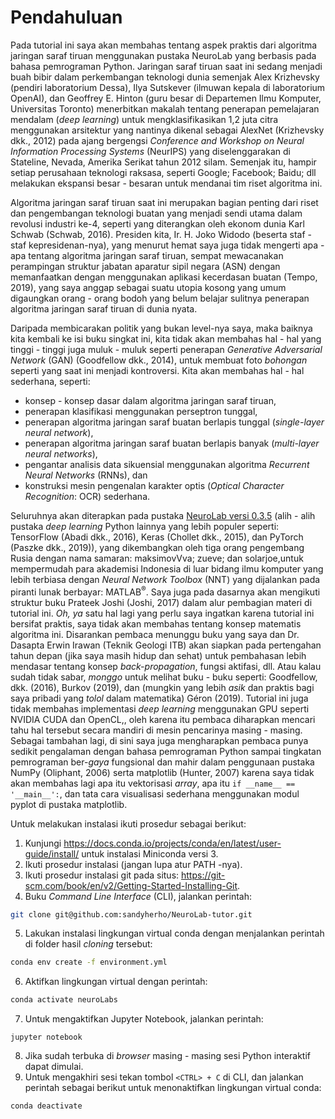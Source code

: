 # Pendahuluan

<p align=”justify”>Pada tutorial ini saya akan membahas tentang aspek praktis dari algoritma jaringan saraf tiruan menggunakan pustaka NeuroLab yang berbasis pada bahasa pemrograman Python. Jaringan saraf tiruan saat ini sedang menjadi buah bibir dalam perkembangan teknologi dunia semenjak Alex Krizhevsky (pendiri laboratorium Dessa), Ilya Sutskever (ilmuwan kepala di laboratorium OpenAI), dan Geoffrey E. Hinton (guru besar di Departemen Ilmu Komputer, Universitas Toronto) menerbitkan makalah tentang penerapan pemelajaran mendalam (<i>deep learning</i>) untuk mengklasifikasikan 1,2 juta citra menggunakan arsitektur yang nantinya dikenal sebagai AlexNet (Krizhevsky dkk., 2012) pada ajang bergengsi <i>Conference and Workshop on Neural Information Processing Systems</i> (NeurIPS) yang diselenggarakan di Stateline, Nevada, Amerika Serikat tahun 2012 silam. Semenjak itu, hampir setiap perusahaan teknologi raksasa, seperti Google; Facebook; Baidu; dll melakukan ekspansi besar - besaran untuk mendanai tim riset algoritma ini.</p>

<p align=”justify”>Algoritma jaringan saraf tiruan saat ini merupakan bagian penting dari riset dan pengembangan teknologi buatan yang menjadi sendi utama dalam revolusi industri ke-4, seperti yang diterangkan oleh ekonom dunia Karl Schwab (Schwab, 2016). Presiden kita, Ir. H. Joko Widodo (beserta staf - staf kepresidenan-nya), yang menurut hemat saya juga tidak mengerti apa - apa tentang algoritma jaringan saraf tiruan, sempat mewacanakan perampingan struktur jabatan aparatur sipil negara (ASN) dengan memanfaatkan dengan menggunakan aplikasi kecerdasan buatan (Tempo, 2019), yang saya anggap sebagai suatu utopia kosong yang umum digaungkan orang - orang bodoh yang belum belajar sulitnya penerapan algoritma jaringan saraf tiruan di dunia nyata.</p>

<p align=”justify”>Daripada membicarakan politik yang bukan level-nya saya, maka baiknya kita kembali ke isi buku singkat ini, kita tidak akan membahas hal - hal yang tinggi - tinggi juga muluk - muluk seperti penerapan <i>Generative Adversarial Network</i> (GAN) (Goodfellow dkk., 2014), untuk membuat foto <i>bohongan</i> seperti yang saat ini menjadi kontroversi. Kita akan membahas hal - hal sederhana, seperti:</p>
<ul>
    <li>konsep - konsep dasar dalam algoritma jaringan saraf tiruan,</li>
    <li>penerapan klasifikasi menggunakan perseptron tunggal,</li>
    <li>penerapan algoritma jaringan saraf buatan berlapis tunggal (<i>single-layer neural network</i>),</li>
    <li>penerapan algoritma jaringan saraf buatan berlapis banyak (<i>multi-layer neural networks</i>),</li>
    <li>pengantar analisis data sikuensial menggunakan algoritma <i>Recurrent Neural Networks</i> (RNNs), dan</li>
    <li>konstruksi mesin pengenalan karakter optis (<i>Optical Character Recognition</i>: OCR) sederhana.</li>
</ul>

<p align=”justify”>Seluruhnya akan diterapkan pada pustaka <a href="https://github.com/zueve/neurolab">NeuroLab versi 0.3.5</a> (alih - alih pustaka <i>deep learning</i> Python lainnya yang lebih populer seperti: TensorFlow (Abadi dkk., 2016), Keras (Chollet dkk., 2015), dan PyTorch (Paszke dkk., 2019)), yang dikembangkan oleh tiga orang pengembang Rusia dengan nama samaran: maksimovVva; zueve; dan solarjoe,untuk mempermudah para akademisi Indonesia di luar bidang ilmu komputer yang lebih terbiasa dengan <i>Neural Network Toolbox</i> (NNT) yang dijalankan pada piranti lunak berbayar: MATLAB<sup>®</sup>. Saya juga pada dasarnya akan mengikuti struktur buku Prateek Joshi (Joshi, 2017) dalam alur pembagian materi di tutorial ini. <i>Oh, ya</i> satu hal lagi yang perlu saya ingatkan karena tutorial ini bersifat praktis, saya tidak akan membahas tentang konsep matematis algoritma ini. Disarankan pembaca menunggu buku yang saya dan Dr. Dasapta Erwin Irawan (Teknik Geologi ITB) akan siapkan pada pertengahan tahun depan (jika saya masih hidup dan sehat) untuk pembahasan lebih mendasar tentang konsep <i>back-propagation</i>, fungsi aktifasi, dll. Atau kalau sudah tidak sabar, <i>monggo</i> untuk melihat buku - buku seperti: Goodfellow, dkk. (2016), Burkov (2019), dan (mungkin yang lebih <i>asik</i> dan praktis bagi saya pribadi yang <i>tolol</i> dalam matematika) Géron (2019). Tutorial ini juga tidak membahas implementasi <i>deep learning</i> menggunakan GPU seperti NVIDIA CUDA dan OpenCL,, oleh karena itu pembaca diharapkan mencari tahu hal tersebut secara mandiri di mesin pencarinya masing - masing. Sebagai tambahan lagi, di sini saya juga mengharapkan pembaca punya sedikit pengalaman dengan bahasa pemrograman Python sampai tingkatan pemrograman ber-<i>gaya</i> fungsional dan mahir dalam penggunaan pustaka NumPy (Oliphant, 2006) serta matplotlib (Hunter, 2007) karena saya tidak akan membahas lagi apa itu vektorisasi <i>array</i>, apa itu <code>if __name__ == '__main__':</code>, dan tata cara visualisasi sederhana menggunakan modul pyplot di pustaka matplotlib.</p>

<p style="text-align:justify">Untuk melakukan instalasi ikuti prosedur sebagai berikut:</p>

1. Kunjungi <url>https://docs.conda.io/projects/conda/en/latest/user-guide/install/</url> untuk instalasi Miniconda versi 3.
2. Ikuti prosedur instalasi (jangan lupa atur PATH -nya).
3. Ikuti prosedur instalasi git pada situs:
<url>https://git-scm.com/book/en/v2/Getting-Started-Installing-Git</url>.
4. Buku *Command Line Interface* (CLI), jalankan perintah:
```bash
git clone git@github.com:sandyherho/NeuroLab-tutor.git
```
5. Lakukan instalasi lingkungan virtual conda dengan menjalankan perintah di folder hasil *cloning* tersebut:
```bash
conda env create -f environment.yml
```
6. Aktifkan lingkungan virtual dengan perintah:
```bash
conda activate neuroLabs
```
7. Untuk mengaktifkan Jupyter Notebook, jalankan perintah:
```(bash)
jupyter notebook
```
8. Jika sudah terbuka di *browser* masing - masing sesi Python interaktif dapat dimulai.
9. Untuk mengakhiri sesi tekan tombol `<CTRL> + C` di CLI, dan jalankan perintah sebagai berikut untuk menonaktifkan lingkungan virtual conda:
```(bash)
conda deactivate
```
